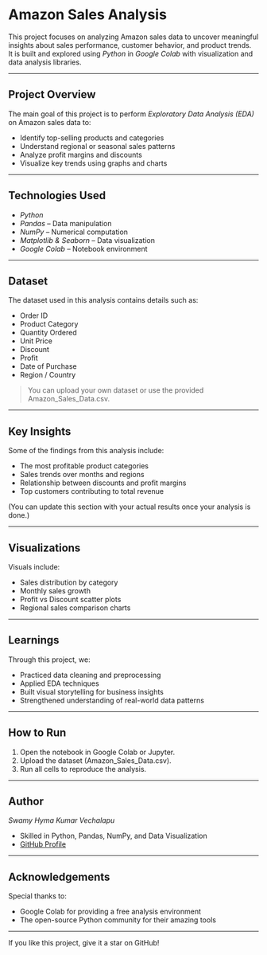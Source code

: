 # Amazon Sales Analysis

This project focuses on analyzing Amazon sales data to uncover meaningful insights about sales performance, customer behavior, and product trends.  
It is built and explored using *Python* in *Google Colab* with visualization and data analysis libraries.

---

## Project Overview

The main goal of this project is to perform *Exploratory Data Analysis (EDA)* on Amazon sales data to:

- Identify top-selling products and categories  
- Understand regional or seasonal sales patterns  
- Analyze profit margins and discounts  
- Visualize key trends using graphs and charts  

---

## Technologies Used

- *Python*
- *Pandas* – Data manipulation  
- *NumPy* – Numerical computation  
- *Matplotlib & Seaborn* – Data visualization  
- *Google Colab* – Notebook environment  

---

## Dataset

The dataset used in this analysis contains details such as:
- Order ID  
- Product Category  
- Quantity Ordered  
- Unit Price  
- Discount  
- Profit  
- Date of Purchase  
- Region / Country  

> You can upload your own dataset or use the provided Amazon_Sales_Data.csv.

---

## Key Insights

Some of the findings from this analysis include:
- The most profitable product categories  
- Sales trends over months and regions  
- Relationship between discounts and profit margins  
- Top customers contributing to total revenue  

(You can update this section with your actual results once your analysis is done.)

---

## Visualizations

Visuals include:
- Sales distribution by category  
- Monthly sales growth  
- Profit vs Discount scatter plots  
- Regional sales comparison charts  

---

## Learnings

Through this project, we:
- Practiced data cleaning and preprocessing  
- Applied EDA techniques  
- Built visual storytelling for business insights  
- Strengthened understanding of real-world data patterns  

---

## How to Run

1. Open the notebook in Google Colab or Jupyter.  
2. Upload the dataset (Amazon_Sales_Data.csv).  
3. Run all cells to reproduce the analysis.  

---

## Author

*Swamy Hyma Kumar Vechalapu* 
- Skilled in Python, Pandas, NumPy, and Data Visualization  
- [GitHub Profile](https://github.com/swamy-4422-v)

---

## Acknowledgements

Special thanks to:
- Google Colab for providing a free analysis environment  
- The open-source Python community for their amazing tools  

---

 If you like this project, give it a star on GitHub!
